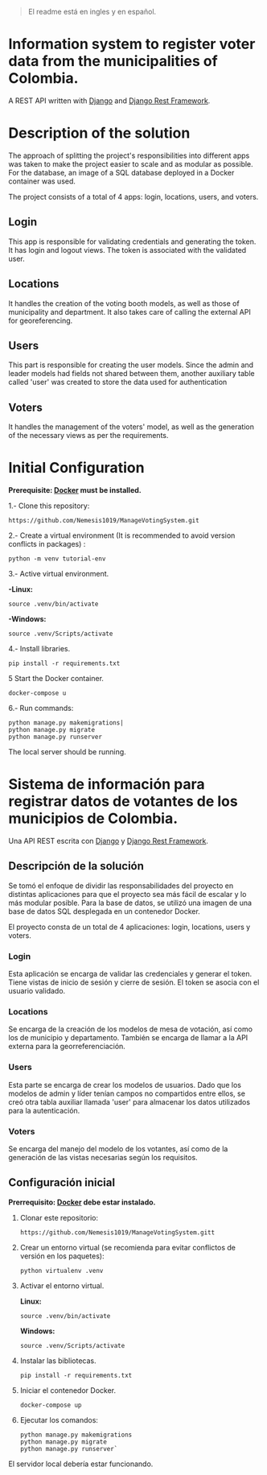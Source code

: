 >El readme está en ingles y en español.

# Information system to register voter data from the municipalities of Colombia.

A REST API written with [Django](https://www.djangoproject.com/) and [Django Rest Framework](https://www.django-rest-framework.org/).


#  Description of the solution
The approach of splitting the project's responsibilities into different apps was taken to make the project easier to scale and as modular as possible. For the database, an image of a SQL database deployed in a Docker container was used.

The project consists of a total of 4 apps: login, locations, users, and voters.

Login
--
This app is responsible for validating credentials and generating the token. It has login and logout views. The token is associated with the validated user.

Locations
--
It handles the creation of the voting booth models, as well as those of municipality and department. It also takes care of calling the external API for georeferencing.

Users
--
This part is responsible for creating the user models. Since the admin and leader models had fields not shared between them, another auxiliary table called 'user' was created to store the data used for authentication

Voters
--
It handles the management of the voters' model, as well as the generation of the necessary views as per the requirements.


# Initial Configuration
**Prerequisite: [Docker](https://docs.docker.com/engine/install/) must be installed.**

1.- Clone this repository:
 
	https://github.com/Nemesis1019/ManageVotingSystem.git

  
2.- Create a virtual environment (It is recommended to avoid version conflicts in packages) :

	python -m venv tutorial-env

3.- Active virtual environment.

**-Linux:**

	source .venv/bin/activate
**-Windows:**

	source .venv/Scripts/activate
  

4.- Install libraries.

  

	pip install -r requirements.txt

5 Start the Docker container. 
				
	docker-compose u


6.- Run commands:

	python manage.py makemigrations|
	python manage.py migrate
	python manage.py runserver

The local server should be running.

# Sistema de información para registrar datos de votantes de los municipios de Colombia.

Una API REST escrita con [Django](https://www.djangoproject.com/) y [Django Rest Framework](https://www.django-rest-framework.org/).

## Descripción de la solución

Se tomó el enfoque de dividir las responsabilidades del proyecto en distintas aplicaciones para que el proyecto sea más fácil de escalar y lo más modular posible. Para la base de datos, se utilizó una imagen de una base de datos SQL desplegada en un contenedor Docker.

El proyecto consta de un total de 4 aplicaciones: login, locations, users y voters.

### Login

Esta aplicación se encarga de validar las credenciales y generar el token. Tiene vistas de inicio de sesión y cierre de sesión. El token se asocia con el usuario validado.

### Locations

Se encarga de la creación de los modelos de mesa de votación, así como los de municipio y departamento. También se encarga de llamar a la API externa para la georreferenciación.

### Users

Esta parte se encarga de crear los modelos de usuarios. Dado que los modelos de admin y líder tenían campos no compartidos entre ellos, se creó otra tabla auxiliar llamada 'user' para almacenar los datos utilizados para la autenticación.

### Voters

Se encarga del manejo del modelo de los votantes, así como de la generación de las vistas necesarias según los requisitos.

## Configuración inicial

**Prerrequisito: [Docker](https://docs.docker.com/engine/install/) debe estar instalado.**

1.  Clonar este repositorio:
    

    `https://github.com/Nemesis1019/ManageVotingSystem.gitt` 
    
2.  Crear un entorno virtual (se recomienda para evitar conflictos de versión en los paquetes):
    
    
    `python virtualenv .venv` 
    
3.  Activar el entorno virtual.
    
    **Linux:**
    
    
    `source .venv/bin/activate` 
    
    **Windows:**
    
    
    `source .venv/Scripts/activate` 
    
4.  Instalar las bibliotecas.
    
    
    `pip install -r requirements.txt` 
    
5.  Iniciar el contenedor Docker.
    
   
    
    `docker-compose up` 
    
6.  Ejecutar los comandos:
    
 
    
	    python manage.py makemigrations
	    python manage.py migrate
	    python manage.py runserver` 
    

El servidor local debería estar funcionando.
